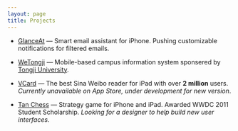 ```yaml
---
layout: page
title: Projects
---
```


- [GlanceAt](http://glance.at) — Smart email assistant for iPhone. Pushing customizable notifications for filtered emails.

- [WeTongji](https://itunes.apple.com/cn/app/wei-tong-ji/id526260090?mt=8) — Mobile-based campus information system sponsered by [Tongji University](http://en.wikipedia.org/wiki/Tongji_University).

- [VCard](http://www.douban.com/subject/20329149/) — The best Sina Weibo reader for iPad with over **2 million** users. *Currently unavailable on App Store, under development for new version*.

- [Tan Chess](https://itunes.apple.com/cn/app/tan-chess-hd/id421137918?mt=8) — Strategy game for iPhone and iPad. Awarded WWDC 2011 Student Scholarship. *Looking for a designer to help build new user interfaces*.
